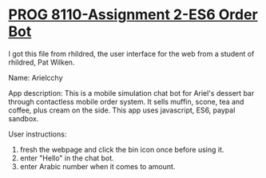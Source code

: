 # <a href="https://github.com/rhildred/ES6OrderBot" target="_blank">PROG 8110-Assignment 2-ES6 Order Bot</a>
I got this file from rhildred, the user interface for the web from a student of rhildred, Pat Wilken.


Name: 
Arielcchy

App description: 
This is a mobile simulation chat bot for Ariel's dessert bar through contactless mobile order system.
It sells muffin, scone, tea and coffee, plus cream on the side.
This app uses javascript, ES6, paypal sandbox.

User instructions:
1. fresh the webpage and click the bin icon once before using it.
2. enter "Hello" in the chat bot.
3. enter Arabic number when it comes to amount.



